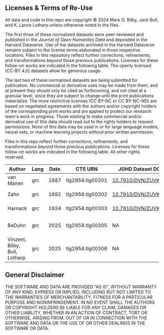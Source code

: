 ## Licenses & Terms of Re-Use

All data and code in this repo are copyright © 2024 Mark G. Bilby, Jack Bull, and K. Lance Lotharp unless otherwise noted in the files. 

The first three of these normalized datasets were peer-reviewed and published in the *Journal of Open Humanites Data* and deposited in the Harvard Dataverse. Use of the datasets archived in the Harvard Dataverse remains subject to the license terms elaborated in those respective locations. Files in this repository reflect further corrections, refinements, and transformations beyond those previous publications. Licenses for these follow-on works are indicated in the following table. The openly licensed (CC-BY 4.0) datasets allow for generous usage. 

The last two of these normalized datasets are being submitted for publication. No commercial or derivative uses may be made from them, and at present they should only be cited as forthcoming, and not cited at a granular level, since they are subject to change until the print publications materialize. The more restrictive licenses (CC BY-NC or CC BY-NC-ND) are based on negotiated agreements with the authors and/or copyright holders of the corresponding print works and are applied to protect our research team's work in progress. Those wishing to make commercial and/or derivative use of this data should read out to the rights holders to request permissions. None of this data may be used in or for large language models, neural nets, or machine learning projects without prior written permission.


Files in this repo reflect further corrections, refinements, and transformations beyond those previous publications. Licenses for these follow-on works are indicated in the following table. All other rights reserved.

| Author                | Lang | Date      | CTS URN           | JOHD Dataset DOI                                           | License       |
|-----------------------|------|-----------|-------------------|-----------------------------------------------------|---------------|
| van Manen      | grc  | 1887      | tlg2958.tlg00301  | [10.7910/DVN/ZUVKQW](https://doi.org/10.7910/DVN/ZUVKQW) | CC BY 4.0     |
| Zahn              | grc  | 1892      | tlg2958.tlg00302  | [10.7910/DVN/ZUVKQW](https://doi.org/10.7910/DVN/ZUVKQW) | CC BY 4.0     |
| Harnack       | grc  | 1924      | tlg2958.tlg00303  | [10.7910/DVN/ZUVKQW](https://doi.org/10.7910/DVN/ZUVKQW) | CC BY 4.0     |
| BeDuhn      | grc  | 2025      | tlg2958.tlg00305  | NA | CC BY-NC-ND 4.0     |
| Vinzent, Bilby, Bull, Lotharp | grc  | 2025      | tlg2958.tlg00306  | NA | CC BY-NC-ND 4.0     |

## General Disclaimer

THE SOFTWARE AND DATA ARE PROVIDED "AS IS", WITHOUT WARRANTY OF ANY KIND, EXPRESS OR IMPLIED, INCLUDING BUT NOT LIMITED TO THE WARRANTIES OF MERCHANTABILITY, FITNESS FOR A PARTICULAR PURPOSE AND NONINFRINGEMENT. IN NO EVENT SHALL THE AUTHORS OR COPYRIGHT HOLDERS BE LIABLE FOR ANY CLAIM, DAMAGES OR OTHER LIABILITY, WHETHER IN AN ACTION OF CONTRACT, TORT OR OTHERWISE, ARISING FROM, OUT OF OR IN CONNECTION WITH THE SOFTWARE AND DATA OR THE USE OF OR OTHER DEALINGS IN THE SOFTWARE OR DATA.
